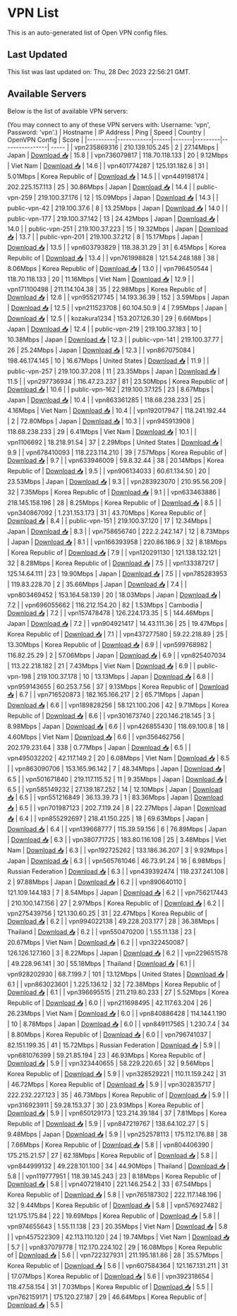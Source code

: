# VPN List

This is an auto-generated list of Open VPN config files.

## Last Updated

This list was last updated on: Thu, 28 Dec 2023 22:56:21 GMT.

## Available Servers

Below is the list of available VPN servers:

(You may connect to any of these VPN servers with: Username: 'vpn', Password: 'vpn'.)
| Hostname | IP Address | Ping | Speed | Country | OpenVPN Config | Score |
|----------|------------|------|-------|---------|----------------| ----- |
| vpn235869316 | 210.139.105.245 | 2 | 27.14Mbps | Japan | [Download 📥](./configs/server_0_JP.ovpn) | 15.8 |
| vpn736079817 | 118.70.118.133 | 20 | 9.12Mbps | Viet Nam | [Download 📥](./configs/server_1_VN.ovpn) | 14.6 |
| vpn401774287 | 125.131.182.6 | 31 | 5.01Mbps | Korea Republic of | [Download 📥](./configs/server_2_KR.ovpn) | 14.5 |
| vpn449198174 | 202.225.157.113 | 25 | 30.86Mbps | Japan | [Download 📥](./configs/server_3_JP.ovpn) | 14.4 |
| public-vpn-259 | 219.100.37.176 | 12 | 15.09Mbps | Japan | [Download 📥](./configs/server_4_JP.ovpn) | 14.3 |
| public-vpn-42 | 219.100.37.6 | 8 | 13.25Mbps | Japan | [Download 📥](./configs/server_5_JP.ovpn) | 14.0 |
| public-vpn-177 | 219.100.37.142 | 13 | 24.42Mbps | Japan | [Download 📥](./configs/server_6_JP.ovpn) | 14.0 |
| public-vpn-251 | 219.100.37.223 | 15 | 19.32Mbps | Japan | [Download 📥](./configs/server_7_JP.ovpn) | 13.7 |
| public-vpn-201 | 219.100.37.212 | 8 | 15.17Mbps | Japan | [Download 📥](./configs/server_8_JP.ovpn) | 13.5 |
| vpn603793829 | 118.38.31.29 | 31 | 6.45Mbps | Korea Republic of | [Download 📥](./configs/server_9_KR.ovpn) | 13.4 |
| vpn761998828 | 121.54.248.188 | 38 | 8.06Mbps | Korea Republic of | [Download 📥](./configs/server_10_KR.ovpn) | 13.0 |
| vpn796450544 | 118.70.118.133 | 20 | 11.16Mbps | Viet Nam | [Download 📥](./configs/server_11_VN.ovpn) | 12.9 |
| vpn171100498 | 211.114.104.38 | 35 | 22.98Mbps | Korea Republic of | [Download 📥](./configs/server_12_KR.ovpn) | 12.6 |
| vpn955217745 | 14.193.36.39 | 152 | 3.59Mbps | Japan | [Download 📥](./configs/server_13_JP.ovpn) | 12.5 |
| vpn211523708 | 60.104.50.9 | 4 | 7.95Mbps | Japan | [Download 📥](./configs/server_14_JP.ovpn) | 12.5 |
| kozakura1234 | 153.207.126.30 | 29 | 6.66Mbps | Japan | [Download 📥](./configs/server_15_JP.ovpn) | 12.4 |
| public-vpn-219 | 219.100.37.183 | 10 | 10.38Mbps | Japan | [Download 📥](./configs/server_16_JP.ovpn) | 12.3 |
| public-vpn-141 | 219.100.37.77 | 26 | 25.24Mbps | Japan | [Download 📥](./configs/server_17_JP.ovpn) | 12.3 |
| vpn867075084 | 198.46.174.145 | 10 | 16.67Mbps | United States | [Download 📥](./configs/server_18_US.ovpn) | 11.9 |
| public-vpn-257 | 219.100.37.208 | 11 | 23.35Mbps | Japan | [Download 📥](./configs/server_19_JP.ovpn) | 11.5 |
| vpn297736934 | 116.47.23.237 | 81 | 23.50Mbps | Korea Republic of | [Download 📥](./configs/server_20_KR.ovpn) | 10.6 |
| public-vpn-162 | 219.100.37.125 | 23 | 8.67Mbps | Japan | [Download 📥](./configs/server_21_JP.ovpn) | 10.4 |
| vpn863361285 | 118.68.238.233 | 25 | 4.16Mbps | Viet Nam | [Download 📥](./configs/server_22_VN.ovpn) | 10.4 |
| vpn192017947 | 118.241.192.44 | 2 | 72.80Mbps | Japan | [Download 📥](./configs/server_23_JP.ovpn) | 10.3 |
| vpn945913908 | 118.68.238.233 | 29 | 6.41Mbps | Viet Nam | [Download 📥](./configs/server_24_VN.ovpn) | 10.1 |
| vpn1106692 | 18.218.91.54 | 37 | 2.29Mbps | United States | [Download 📥](./configs/server_25_US.ovpn) | 9.9 |
| vpn678410093 | 118.223.114.210 | 39 | 7.57Mbps | Korea Republic of | [Download 📥](./configs/server_26_KR.ovpn) | 9.7 |
| vpn633946009 | 59.8.32.44 | 38 | 20.14Mbps | Korea Republic of | [Download 📥](./configs/server_27_KR.ovpn) | 9.5 |
| vpn906134033 | 60.61.134.50 | 20 | 23.53Mbps | Japan | [Download 📥](./configs/server_28_JP.ovpn) | 9.3 |
| vpn283923070 | 210.95.56.209 | 32 | 7.35Mbps | Korea Republic of | [Download 📥](./configs/server_29_KR.ovpn) | 9.1 |
| vpn633463886 | 218.145.158.196 | 28 | 8.25Mbps | Korea Republic of | [Download 📥](./configs/server_30_KR.ovpn) | 8.5 |
| vpn340867092 | 1.231.153.173 | 31 | 43.70Mbps | Korea Republic of | [Download 📥](./configs/server_31_KR.ovpn) | 8.4 |
| public-vpn-151 | 219.100.37.120 | 17 | 12.34Mbps | Japan | [Download 📥](./configs/server_32_JP.ovpn) | 8.3 |
| vpn758656740 | 222.2.242.147 | 12 | 8.73Mbps | Japan | [Download 📥](./configs/server_33_JP.ovpn) | 8.1 |
| vpn166393958 | 220.86.186.9 | 32 | 8.18Mbps | Korea Republic of | [Download 📥](./configs/server_34_KR.ovpn) | 7.9 |
| vpn120291130 | 121.138.132.121 | 32 | 8.28Mbps | Korea Republic of | [Download 📥](./configs/server_35_KR.ovpn) | 7.5 |
| vpn133387217 | 125.14.64.111 | 23 | 19.90Mbps | Japan | [Download 📥](./configs/server_36_JP.ovpn) | 7.5 |
| vpn785283953 | 119.83.228.70 | 2 | 35.66Mbps | Japan | [Download 📥](./configs/server_37_JP.ovpn) | 7.4 |
| vpn803469452 | 153.164.58.139 | 20 | 18.03Mbps | Japan | [Download 📥](./configs/server_38_JP.ovpn) | 7.2 |
| vpn696055662 | 116.212.154.20 | 82 | 1.53Mbps | Cambodia | [Download 📥](./configs/server_39_KH.ovpn) | 7.2 |
| vpn157478478 | 126.224.173.35 | 5 | 144.46Mbps | Japan | [Download 📥](./configs/server_40_JP.ovpn) | 7.2 |
| vpn904921417 | 14.43.111.36 | 25 | 19.47Mbps | Korea Republic of | [Download 📥](./configs/server_41_KR.ovpn) | 7.1 |
| vpn437277580 | 59.22.218.89 | 25 | 13.30Mbps | Korea Republic of | [Download 📥](./configs/server_42_KR.ovpn) | 6.9 |
| vpn599768982 | 116.82.25.29 | 2 | 57.06Mbps | Japan | [Download 📥](./configs/server_43_JP.ovpn) | 6.9 |
| vpn825407034 | 113.22.218.182 | 21 | 7.43Mbps | Viet Nam | [Download 📥](./configs/server_44_VN.ovpn) | 6.9 |
| public-vpn-198 | 219.100.37.178 | 10 | 13.13Mbps | Japan | [Download 📥](./configs/server_45_JP.ovpn) | 6.8 |
| vpn959143655 | 60.253.7.56 | 37 | 9.13Mbps | Korea Republic of | [Download 📥](./configs/server_46_KR.ovpn) | 6.7 |
| vpn716520873 | 182.165.166.217 | 2 | 65.71Mbps | Japan | [Download 📥](./configs/server_47_JP.ovpn) | 6.6 |
| vpn189828256 | 58.121.100.206 | 42 | 9.71Mbps | Korea Republic of | [Download 📥](./configs/server_48_KR.ovpn) | 6.6 |
| vpn301673740 | 220.146.218.145 | 3 | 8.98Mbps | Japan | [Download 📥](./configs/server_49_JP.ovpn) | 6.6 |
| vpn426855430 | 118.69.100.8 | 18 | 4.60Mbps | Viet Nam | [Download 📥](./configs/server_50_VN.ovpn) | 6.6 |
| vpn356462756 | 202.179.231.64 | 338 | 0.77Mbps | Japan | [Download 📥](./configs/server_51_JP.ovpn) | 6.5 |
| vpn495032202 | 42.117.149.2 | 20 | 6.08Mbps | Viet Nam | [Download 📥](./configs/server_52_VN.ovpn) | 6.5 |
| vpn863090706 | 153.165.96.142 | 7 | 48.34Mbps | Japan | [Download 📥](./configs/server_53_JP.ovpn) | 6.5 |
| vpn501671840 | 219.117.115.52 | 11 | 9.35Mbps | Japan | [Download 📥](./configs/server_54_JP.ovpn) | 6.5 |
| vpn585149232 | 27.139.187.252 | 14 | 12.10Mbps | Japan | [Download 📥](./configs/server_55_JP.ovpn) | 6.5 |
| vpn551216849 | 36.13.39.73 | 1 | 83.36Mbps | Japan | [Download 📥](./configs/server_56_JP.ovpn) | 6.5 |
| vpn701987123 | 202.7.119.24 | 8 | 22.27Mbps | Japan | [Download 📥](./configs/server_57_JP.ovpn) | 6.4 |
| vpn855292697 | 218.41.150.225 | 18 | 69.63Mbps | Japan | [Download 📥](./configs/server_58_JP.ovpn) | 6.4 |
| vpn139668777 | 115.39.59.156 | 6 | 76.89Mbps | Japan | [Download 📥](./configs/server_59_JP.ovpn) | 6.3 |
| vpn380771725 | 183.80.116.108 | 25 | 3.48Mbps | Viet Nam | [Download 📥](./configs/server_60_VN.ovpn) | 6.3 |
| vpn192725262 | 133.186.36.207 | 3 | 9.92Mbps | Japan | [Download 📥](./configs/server_61_JP.ovpn) | 6.3 |
| vpn565761046 | 46.73.91.24 | 16 | 6.98Mbps | Russian Federation | [Download 📥](./configs/server_62_RU.ovpn) | 6.3 |
| vpn439392474 | 118.237.241.108 | 2 | 97.88Mbps | Japan | [Download 📥](./configs/server_63_JP.ovpn) | 6.2 |
| vpn890640110 | 121.109.144.183 | 7 | 8.54Mbps | Japan | [Download 📥](./configs/server_64_JP.ovpn) | 6.2 |
| vpn756217443 | 210.100.147.156 | 27 | 2.97Mbps | Korea Republic of | [Download 📥](./configs/server_65_KR.ovpn) | 6.2 |
| vpn275439756 | 121.130.60.25 | 31 | 22.47Mbps | Korea Republic of | [Download 📥](./configs/server_66_KR.ovpn) | 6.2 |
| vpn994022138 | 49.228.203.177 | 28 | 36.38Mbps | Thailand | [Download 📥](./configs/server_67_TH.ovpn) | 6.2 |
| vpn550470200 | 1.55.11.138 | 23 | 20.67Mbps | Viet Nam | [Download 📥](./configs/server_68_VN.ovpn) | 6.2 |
| vpn322450087 | 126.126.127.160 | 3 | 8.22Mbps | Japan | [Download 📥](./configs/server_69_JP.ovpn) | 6.2 |
| vpn229651578 | 49.228.96.141 | 30 | 55.18Mbps | Thailand | [Download 📥](./configs/server_70_TH.ovpn) | 6.1 |
| vpn928202930 | 68.7.199.7 | 101 | 13.12Mbps | United States | [Download 📥](./configs/server_71_US.ovpn) | 6.1 |
| vpn863023601 | 1.225.136.12 | 32 | 72.38Mbps | Korea Republic of | [Download 📥](./configs/server_72_KR.ovpn) | 6.1 |
| vpn396695515 | 211.219.80.233 | 27 | 5.52Mbps | Korea Republic of | [Download 📥](./configs/server_73_KR.ovpn) | 6.0 |
| vpn211698495 | 42.117.63.204 | 26 | 26.23Mbps | Viet Nam | [Download 📥](./configs/server_74_VN.ovpn) | 6.0 |
| vpn840886428 | 114.144.1.190 | 10 | 8.78Mbps | Japan | [Download 📥](./configs/server_75_JP.ovpn) | 6.0 |
| vpn849117565 | 1.230.7.4 | 34 | 8.80Mbps | Korea Republic of | [Download 📥](./configs/server_76_KR.ovpn) | 6.0 |
| vpn796741037 | 82.151.199.35 | 41 | 15.72Mbps | Russian Federation | [Download 📥](./configs/server_77_RU.ovpn) | 5.9 |
| vpn681076399 | 59.21.85.194 | 23 | 46.93Mbps | Korea Republic of | [Download 📥](./configs/server_78_KR.ovpn) | 5.9 |
| vpn323440655 | 58.229.220.65 | 32 | 9.56Mbps | Korea Republic of | [Download 📥](./configs/server_79_KR.ovpn) | 5.9 |
| vpn328529221 | 110.11.159.242 | 31 | 46.72Mbps | Korea Republic of | [Download 📥](./configs/server_80_KR.ovpn) | 5.9 |
| vpn302835717 | 222.232.227.123 | 35 | 46.73Mbps | Korea Republic of | [Download 📥](./configs/server_81_KR.ovpn) | 5.9 |
| vpn316923911 | 59.28.153.37 | 30 | 23.93Mbps | Korea Republic of | [Download 📥](./configs/server_82_KR.ovpn) | 5.9 |
| vpn650129173 | 123.214.39.184 | 37 | 7.81Mbps | Korea Republic of | [Download 📥](./configs/server_83_KR.ovpn) | 5.9 |
| vpn847219767 | 138.64.102.27 | 5 | 9.48Mbps | Japan | [Download 📥](./configs/server_84_JP.ovpn) | 5.9 |
| vpn252578113 | 175.112.176.88 | 38 | 7.66Mbps | Korea Republic of | [Download 📥](./configs/server_85_KR.ovpn) | 5.8 |
| vpn804406390 | 175.215.21.57 | 27 | 62.18Mbps | Korea Republic of | [Download 📥](./configs/server_86_KR.ovpn) | 5.8 |
| vpn844999132 | 49.228.101.100 | 34 | 44.90Mbps | Thailand | [Download 📥](./configs/server_87_TH.ovpn) | 5.8 |
| vpn119777951 | 118.39.145.243 | 23 | 8.18Mbps | Korea Republic of | [Download 📥](./configs/server_88_KR.ovpn) | 5.8 |
| vpn407218410 | 221.146.254.2 | 33 | 67.54Mbps | Korea Republic of | [Download 📥](./configs/server_89_KR.ovpn) | 5.8 |
| vpn765187302 | 222.117.148.196 | 32 | 9.44Mbps | Korea Republic of | [Download 📥](./configs/server_90_KR.ovpn) | 5.8 |
| vpn576927482 | 121.175.175.84 | 22 | 19.69Mbps | Korea Republic of | [Download 📥](./configs/server_91_KR.ovpn) | 5.8 |
| vpn974655643 | 1.55.11.138 | 23 | 20.35Mbps | Viet Nam | [Download 📥](./configs/server_92_VN.ovpn) | 5.8 |
| vpn457522309 | 42.113.110.120 | 24 | 19.74Mbps | Viet Nam | [Download 📥](./configs/server_93_VN.ovpn) | 5.7 |
| vpn837079778 | 112.170.224.102 | 29 | 16.08Mbps | Korea Republic of | [Download 📥](./configs/server_94_KR.ovpn) | 5.6 |
| vpn722327931 | 211.195.181.86 | 28 | 35.57Mbps | Korea Republic of | [Download 📥](./configs/server_95_KR.ovpn) | 5.6 |
| vpn607584364 | 121.167.131.211 | 31 | 17.07Mbps | Korea Republic of | [Download 📥](./configs/server_96_KR.ovpn) | 5.6 |
| vpn392318654 | 118.47.58.154 | 31 | 7.03Mbps | Korea Republic of | [Download 📥](./configs/server_97_KR.ovpn) | 5.5 |
| vpn762159171 | 175.120.27.187 | 29 | 46.64Mbps | Korea Republic of | [Download 📥](./configs/server_98_KR.ovpn) | 5.5 |

